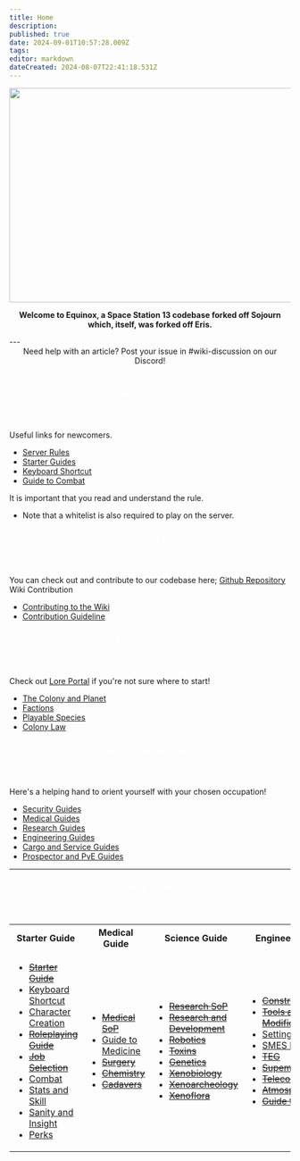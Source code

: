 ```yaml
---
title: Home
description: 
published: true
date: 2024-09-01T10:57:28.009Z
tags: 
editor: markdown
dateCreated: 2024-08-07T22:41:18.531Z
---
```


<!-- ![wikibanner1.png](/wikibanner1.png) -->
<center>
  <img src="https://wiki.bluespace.engineer/wikibanner2.png" width="768" height="384"/>
  

<strong>Welcome to Equinox, a Space Station 13 codebase forked off Sojourn which, itself, was forked off Eris.</strong>
</center>
---
<center>Need help with an article? Post your issue in #wiki-discussion on our Discord!</center>
<br>
<div class="flex(& sm:row,col) space(y-2,sm:y-0,sm:x-2) mt-4">
	<div class="w-full flex(& col) space-y-4">
		<div class="w-full rounded-xl">
      <header class="rounded-t-xl bg-blue-600"><center><h3 style="color:white">New to Equinox?</h3></center></header>
      <div class="p-2">
        Useful links for newcomers.
        <ul class="pt-0">
          <li class="mt-0"><a href="/important/Server-Rules">Server Rules</a></li>
          <li class="mt-0"><a href="https://wiki.bluespace.engineer/t/starter%20guide">Starter Guides</a></li>
          <li class="mt-0"><a href="/guides/starter-guides/Keyboard-Shortcuts">Keyboard Shortcut</a></li>
          <li class="mt-0"><a href="/guides/starter-guides/Combat">Guide to Combat</a></li>
        </ul>
        It is important that you read and understand the rule. 
        <ul class="pt-0">
          <li class="mt-0">Note that a whitelist is also required to play on the server.</li>
        </ul>
      </div>
    </div>
  	<div class="w-full rounded-xl">
    	<header class="rounded-t-xl bg-yellow-600"><center><h3 style="color:white">Contributing to the Server</h3></center></header>
    <div class="p-2">You can check out and contribute to our codebase here; <a href="https://github.com/Equinox-SS13/equinox-sojourn">Github Repository</a></div>
		<div class="p-2">Wiki Contribution</div>
        <ul class="pt-0">
          <li class="mt-0"><a href="/maintenance/Contributing">Contributing to the Wiki</a></li>
          <li class="mt-0"><a href="/guideline/Wiki-Guidelines">Contribution Guideline</a></li>
        </ul>
		</div>
	</div>
  <div class="w-full flex(& col) space-y-4">
		<div class="w-full rounded-xl">
    	<header class="rounded-t-xl bg-cyan-500"><center><h3 style="color:white">Lore, Faction, and Species</h3></center></header>
      <div class="p-2">Check out <a href="/Lore">Lore Portal</a> if you're not sure where to start!
        <ul class="pt-0">
          <li class="mt-0"><a href="/Lore/Colony">The Colony and Planet</a></li>
          <li class="mt-0"><a href="/Lore/Factions">Factions</a></li>
          <li class="mt-0"><a href="/guideline/Wiki-Guidelines">Playable Species</a></li>
          <li class="mt-0"><a href="/guides/security-guides/Laws">Colony Law</a></li>
        </ul>
      </div>
		</div>
  	<div class="w-full rounded-xl">
    	<header class="rounded-t-xl bg-purple-600"><center><h3 style="color:white">Departmental Guides</h3></center></header>
		<div class="p-2">Here's a helping hand to orient yourself with your chosen occupation!</div>
        <ul class="pt-0">
          <li class="mt-0"><a href="https://wiki.bluespace.engineer/t/security%20guide">Security Guides</a></li>          
          <li class="mt-0"><a href="https://wiki.bluespace.engineer/t/medical%20guide">Medical Guides</a></li>
          <li class="mt-0"><a href="https://wiki.bluespace.engineer/t/research%20guide">Research Guides</a></li>
          <li class="mt-0"><a href="https://wiki.bluespace.engineer/t/engineering%20guide">Engineering Guides</a></li>
          <li class="mt-0"><a href="https://wiki.bluespace.engineer/t/cargo%20guide">Cargo and Service Guides</a></li>
          <li class="mt-0"><a href="https://wiki.bluespace.engineer/t/prospector%20guide">Prospector and PvE Guides</a></li>
        </ul>
		</div>
	</div>
</div>

---
<div class="w-full rounded-xl">
    	<header class="rounded-t-xl bg-blue-900"><center><h3 style="color:white">Guide Tables</h3></center></header>
<table>
  <tr>
    <th> Starter Guide
    <th> Medical Guide
    <th> Science Guide
    <th> Engineering Guide
    <th> Security Guide
    <th> Other Factions
    <th> Miscellenous
  </tr>
  <tr>
  	<td><ul>
      <li><s><a href="/guides/Starter-Guide">Starter Guide</a></s>
      <li><a href="/guides/starter-guides/Keyboard-Shortcuts">Keyboard Shortcut</a>
      <li><a href="/guides/starter-guides/Character-Creation">Character Creation</a>
      <li><s><a href="/guides/starter-guides/Roleplay-Guide">Roleplaying Guide</a></s>
      <li><s><a href="/guides/starter-guides/Jobs">Job Selection</a></s>
      <li><a href="/guides/starter-guides/Character-Creation">Combat</a>
      <li><a href="/guides/starter-guides/Stats-and-Skills">Stats and Skill</a>
      <li><a href="/guides/starter-guides/Sanity-and-Insight">Sanity and Insight</a>  
      <li><a href="/guides/starter-guides/Perks">Perks</a> 
      </ul>
  	<td><ul>
      <li><s><a href="/Lore/sop/Medical-SoP">Medical SoP</a></s>      
      <li><a href="/guides/medical-guides/Guide-to-Medicine">Guide to Medicine</a>
      <li><s><a href="/guides/medical-guides/Surgery">Surgery</a></s>
      <li><s><a href="/guides/medical-guides/Guide-to-Chemistry">Chemistry</a></s>
      <li><s><a href="/guides/medical-guides/Guide-to-Cadavers">Cadavers</a></s>
      </ul>
    <td><ul>  
      <li><s><a href="/Lore/sop/Research-SoP">Research SoP</a></s>   
      <li><s><a href="/guides/science-guides/Research-and-Development">Research and Development </a></s></s>
      <li><s><a href="/guides/science-guides/Robotics">Robotics</a></s>
      <li><s><a href="/guides/science-guides/Toxins">Toxins</a></s>
      <li><s><a href="/guides/science-guides/Genetics">Genetics</a></s>
      <li><s><a href="/guides/science-guides/Xenobiology">Xenobiology</a></s>
      <li><s><a href="/guides/science-guides/Xenoarcheology">Xenoarcheology</a></s>
      <li><s><a href="/guides/science-guides/Xenoflora">Xenoflora</a></s>
      </ul>
    <td><ul>
      <li><s><a href="/guides/engineering-guides/Guide-to-Construction">Construction</a></s>
      <li><s><a href="/guides/engineering-guides/Tools-and-Mods">Tools and Modification</a></s>
      <li><a href="/guides/engineering-guides/Guide-to-Power">Setting Up Power</a>
      <li><a href="/guides/engineering-guides/SMES-Manual">SMES Manual</a>
      <li><s><a href="/guides/engineering-guides/TEG">TEG</a></s>
      <li><s><a href="/guides/engineering-guides/Supermatter">Supematter Engine</a></s>
      <li><s><a href="/guides/engineering-guides/Telecomms">Telecommunication</a></s> 
      <li><s><a href="/guides/engineering-guides/Atmospherics">Atmospherics</a></s> 
      <li><s><a href="/guides/engineering-guides/Guide to Hacking">Guide to Hacking</a></s> 
      </ul>
    <td><ul>
      <li><a href="/Lore/sop/Law">Colony Law</a>
      <li><s><a href="/guides/security-guides/Guide-to-Security">Security Guide</a></s> 
      <li><s><a href="/Lore/sop/General-SoP">General SoP</a></s>   
      <li><s><a href="/Lore/sop/Security-SoP">Security SoP</a></s>
      <li><s><a href="/guides/security-guides/Guide-to-PvE-Security">External Security Guide</a></s>
      <li><s><a href="/guides/security-guides/Gun-Manufacturing">Guide to Armorer</a></s>
      </ul>
    <td><ul>  
      <li><s><a href="/Lore/sop/Cargo-SoP">Cargo SoP</a></s>
      <li><a href="/guides/other-guides/Guide-to-Cargo">Guide to Cargo</a>
      <li><s><a href="/guides/other-guides/Mining">Mining and Refining</a></s>
      <li><s><a href="/Lore/sop/Church">Church Testaments</a></s>
      <li><s><a href="/guides/other-guides/Church">Guide to Church</a></s>
      <li><s><a href="/Lore/sop/Service-SoP">Service SoP</a></s>
      <li><s><a href="/Lore/sop/Prospector-SoP">Prospector SoP</a></s>
      <li><s><a href="guides/other-guides/AI">Guide to AI</a></s>        
      </ul>
    <td><ul>  
      <li><s><a href="/guides/other-guides/Oddities">Oddities</a>
      <li><a href="/guides/other-guides/Psionics">Psionic</a>
      <li><s><a href="/guides/other-guides/Cruciform">The Cruciform</a>
      <li><s><a href="/guides/other-guides/Nanogate">Nanogate</a></s>
      <li><s><a href="/guides/other-guides/Guide-to-Paperwork">Paperwork</a>
      <li><s><a href="/guides/other-guides/Fauna-List">Creatures and Fauna</a>
      <li><s><a href="/guides/other-guides/Hydroponics">Hydroponics</a></s> 
      <li><s><a href="/guides/other-guides/Hydroponics">Food and Drink Recipe</a></s> 
      <li><s><a href="/guides/other-guides/EVA">EVA Operations</a></s> 
      <li><s><a href="/guides/other-guides/Mech-and-Rigsuit">Mech and Rigsuit Controls</a></s> 
      </ul>
  </tr>

</div>
  